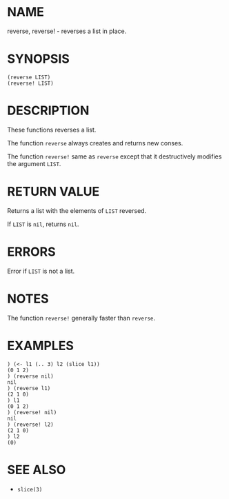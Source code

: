 # NAME
reverse, reverse! - reverses a list in place.

# SYNOPSIS

    (reverse LIST)
    (reverse! LIST)

# DESCRIPTION
These functions reverses a list.

The function `reverse` always creates and returns new conses.

The function `reverse!` same as `reverse` except that it destructively modifies the argument `LIST`.

# RETURN VALUE
Returns a list with the elements of `LIST` reversed.

If `LIST` is `nil`, returns `nil`.

# ERRORS
Error if `LIST` is not a list.

# NOTES
The function `reverse!` generally faster than `reverse`.

# EXAMPLES

    ) (<- l1 (.. 3) l2 (slice l1))
    (0 1 2)
    ) (reverse nil)
    nil
    ) (reverse l1)
    (2 1 0)
    ) l1
    (0 1 2)
    ) (reverse! nil)
    nil
    ) (reverse! l2)
    (2 1 0)
    ) l2
    (0)

# SEE ALSO
- `slice(3)`

